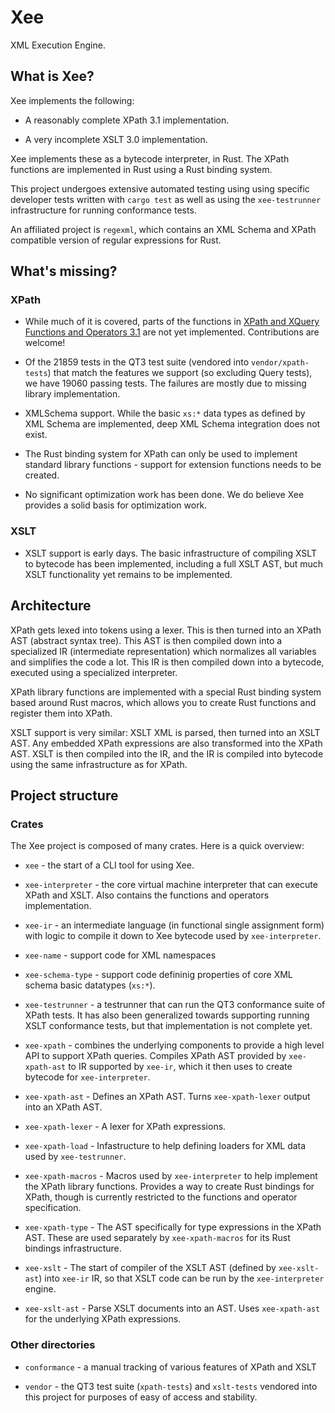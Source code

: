 # Xee

XML Execution Engine.

## What is Xee?

Xee implements the following:

- A reasonably complete XPath 3.1 implementation.

- A very incomplete XSLT 3.0 implementation.

Xee implements these as a bytecode interpreter, in Rust. The XPath functions
are implemented in Rust using a Rust binding system.

This project undergoes extensive automated testing using using specific
developer tests written with `cargo test` as well as using the `xee-testrunner`
infrastructure for running conformance tests.

An affiliated project is `regexml`, which contains an XML Schema and XPath
compatible version of regular expressions for Rust.

## What's missing?

### XPath

- While much of it is covered, parts of the functions in [XPath and XQuery
  Functions and Operators 3.1](https://www.w3.org/TR/xpath-functions-31/) are
  not yet implemented. Contributions are welcome!

- Of the 21859 tests in the QT3 test suite (vendored into `vendor/xpath-tests`)
  that match the features we support (so excluding Query tests), we have 19060
  passing tests. The failures are mostly due to missing library implementation.

- XMLSchema support. While the basic `xs:*` data types as defined by XML Schema
  are implemented, deep XML Schema integration does not exist.

- The Rust binding system for XPath can only be used to implement standard
  library functions - support for extension functions needs to be created.

- No significant optimization work has been done. We do believe Xee provides a
  solid basis for optimization work.

### XSLT

- XSLT support is early days. The basic infrastructure of compiling XSLT
  to bytecode has been implemented, including a full XSLT AST, but much XSLT
  functionality yet remains to be implemented.

## Architecture

XPath gets lexed into tokens using a lexer. This is then turned into an XPath
AST (abstract syntax tree). This AST is then compiled down into a specialized
IR (intermediate representation) which normalizes all variables and simplifies
the code a lot. This IR is then compiled down into a bytecode, executed using a
specialized interpreter.

XPath library functions are implemented with a special Rust binding system based
around Rust macros, which allows you to create Rust functions and register them
into XPath.

XSLT support is very similar: XSLT XML is parsed, then turned into an XSLT AST.
Any embedded XPath expressions are also transformed into the XPath AST. XSLT is
then compiled into the IR, and the IR is compiled into bytecode using the same
infrastructure as for XPath.

## Project structure

### Crates

The Xee project is composed of many crates. Here is a quick overview:

- `xee` - the start of a CLI tool for using Xee.

- `xee-interpreter` - the core virtual machine interpreter that can execute XPath and
  XSLT. Also contains the functions and operators implementation.

- `xee-ir` - an intermediate language (in functional single assignment form)
  with logic to compile it down to Xee bytecode used by `xee-interpreter`.

- `xee-name` - support code for XML namespaces

- `xee-schema-type` - support code defininig properties of core XML schema
  basic datatypes (`xs:*`).

- `xee-testrunner` - a testrunner that can run the QT3 conformance suite of
  XPath tests. It has also been generalized towards supporting running XSLT
  conformance tests, but that implementation is not complete yet.

- `xee-xpath` - combines the underlying components to provide a high level API
  to support XPath queries. Compiles XPath AST provided by `xee-xpath-ast` to
  IR supported by `xee-ir`, which it then uses to create bytecode for
  `xee-interpreter`.

- `xee-xpath-ast` - Defines an XPath AST. Turns `xee-xpath-lexer` output into
  an XPath AST.

- `xee-xpath-lexer` - A lexer for XPath expressions.

- `xee-xpath-load` - Infastructure to help defining loaders for XML data used
  by `xee-testrunner`.

- `xee-xpath-macros` - Macros used by `xee-interpreter` to help implement the
  XPath library functions. Provides a way to create Rust bindings for XPath,
  though is currently restricted to the functions and operator specification.

- `xee-xpath-type` - The AST specifically for type expressions in the XPath
  AST. These are used separately by `xee-xpath-macros` for its Rust bindings
  infrastructure.

- `xee-xslt` - The start of compiler of the XSLT AST (defined by
  `xee-xslt-ast`) into `xee-ir` IR, so that XSLT code can be run by the
  `xee-interpreter` engine.

- `xee-xslt-ast` - Parse XSLT documents into an AST. Uses `xee-xpath-ast` for
  the underlying XPath expressions.

### Other directories

- `conformance` - a manual tracking of various features of XPath and XSLT

- `vendor` - the QT3 test suite (`xpath-tests`) and `xslt-tests` vendored into
  this project for purposes of easy of access and stability.
